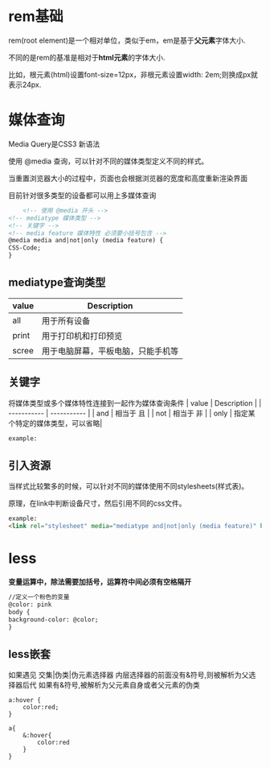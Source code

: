 # rem基础

rem(root element)是一个相对单位，类似于em，em是基于**父元素**字体大小.

不同的是rem的基准是相对于**html元素**的字体大小.

比如，根元素(html)设置font-size=12px，非根元素设置width: 2em;则换成px就表示24px.

# 媒体查询

Media Query是CSS3 新语法

使用 @media 查询，可以针对不同的媒体类型定义不同的样式。

当重置浏览器大小的过程中，页面也会根据浏览器的宽度和高度重新渲染界面

目前针对很多类型的设备都可以用上多媒体查询

```html
    <!-- 使用 @media 开头 -->
<!-- mediatype 媒体类型 -->
<!-- 关键字 -->
<!-- media feature 媒体特性 必须要小括号包含 -->
@media media and|not|only (media feature) {
CSS-Code;
}
```

## mediatype查询类型

| value | Description       |
|-------|-------------------|
| all   | 用于所有设备            |
| print | 用于打印机和打印预览        |
| scree | 用于电脑屏幕，平板电脑，只能手机等 |

## 关键字

将媒体类型或多个媒体特性连接到一起作为媒体查询条件
| value | Description |
| ----------- | ----------- |
| and | 相当于 且 |
| not | 相当于 非 |
| only | 指定某个特定的媒体类型，可以省略|

```html
example:

```

## 引入资源

当样式比较繁多的时候，可以针对不同的媒体使用不同stylesheets(样式表)。

原理，在link中判断设备尺寸，然后引用不同的css文件。

```html
example:
<link rel="stylesheet" media="mediatype and|not|only (media feature)" href="mystylesheet.css">
```

# less

**变量运算中，除法需要加括号，运算符中间必须有空格隔开**

```html
//定义一个粉色的变量
@color: pink
body {
background-color: @color;
}
```

## less嵌套

如果遇见 交集|伪类|伪元素选择器
内层选择器的前面没有&符号,则被解析为父选择器后代
如果有&符号,被解析为父元素自身或者父元素的伪类

```
a:hover {
    color:red;
}
```

```
a{
    &:hover{
        color:red
    }
}
```
